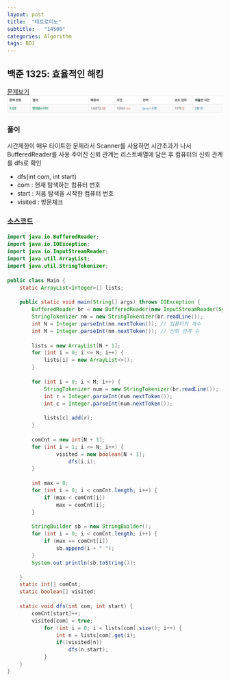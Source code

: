 ```yaml
---
layout: post
title:  "테트로미노"
subtitle:   "14500"
categories: Algorithm
tags: BOJ
---
```


## 백준 1325: 효율적인 해킹
[문제보기](https://www.acmicpc.net/problem/1325)<br>
![Alt text](/assets/img/baekjoon/1325.jpg)

### 풀이
시간제한이 매우 타이트한 문제라서 Scanner를 사용하면 시간초과가 나서 BufferedReader를 사용
주어진 신뢰 관계는 리스트배열에 담은 후 컴퓨터의 신뢰 관계를 dfs로 확인
- dfs(int com, int start)
- com : 현재 탐색하는 컴퓨터 번호
- start : 처음 탐색을 시작한 컴퓨터 번호
- visited : 방문체크

### 소스코드

~~~ java
import java.io.BufferedReader;
import java.io.IOException;
import java.io.InputStreamReader;
import java.util.ArrayList;
import java.util.StringTokenizer;

public class Main {
	static ArrayList<Integer>[] lists;

	public static void main(String[] args) throws IOException {
		BufferedReader br = new BufferedReader(new InputStreamReader(System.in));
		StringTokenizer nm = new StringTokenizer(br.readLine());
		int N = Integer.parseInt(nm.nextToken()); // 컴퓨터의 개수
		int M = Integer.parseInt(nm.nextToken()); // 신뢰 관계 수

		lists = new ArrayList[N + 1];
		for (int i = 0; i <= N; i++) {
			lists[i] = new ArrayList<>();
		}

		for (int i = 0; i < M; i++) {
			StringTokenizer num = new StringTokenizer(br.readLine());
			int r = Integer.parseInt(num.nextToken());
			int c = Integer.parseInt(num.nextToken());

			lists[c].add(r);
		}

		comCnt = new int[N + 1];
		for (int i = 1; i <= N; i++) {
				visited = new boolean[N + 1];
					dfs(i,i);
		}

		int max = 0;
		for (int i = 0; i < comCnt.length; i++) {
			if (max < comCnt[i])
				max = comCnt[i];
		}

		StringBuilder sb = new StringBuilder();
		for (int i = 0; i < comCnt.length; i++) {
			if (max == comCnt[i])
				sb.append(i + " ");
		}
		System.out.println(sb.toString());

	}
	static int[] comCnt;
	static boolean[] visited;

	static void dfs(int com, int start) {
		comCnt[start]++;
		visited[com] = true;
			for (int i = 0; i < lists[com].size(); i++) {
				int n = lists[com].get(i);
				if(!visited[n])
					dfs(n,start);
			}
	}
}
~~~
